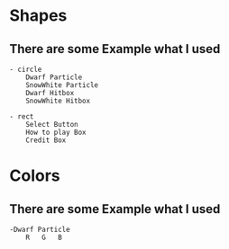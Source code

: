 Shapes
======
There are some Example what I used
----------------------------------
    - circle
        Dwarf Particle
        SnowWhite Particle
        Dwarf Hitbox
        SnowWhite Hitbox

    - rect
        Select Button
        How to play Box
        Credit Box

Colors
======
There are some Example what I used
----------------------------------
    -Dwarf Particle
        R   G   B
             
    
    

